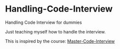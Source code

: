 # Handling-Code-Interview
Handling Code Interview for dummies

Just teaching myself how to handle the interview.

This is inspired by the course:  [Master-Code-Interview](https://www.udemy.com/course/master-the-coding-interview-data-structures-algorithms/l)